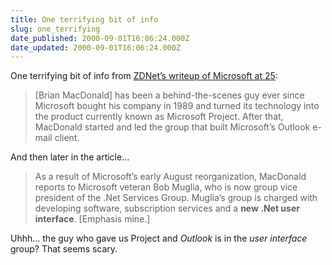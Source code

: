 ```yaml
---
title: One terrifying bit of info
slug: one_terrifying
date_published: 2000-09-01T16:06:24.000Z
date_updated: 2000-09-01T16:06:24.000Z
---
```


One terrifying bit of info from [ZDNet’s writeup of Microsoft at 25](http://www.zdnet.com/zdnn/stories/news/0,4586,2622108,00.html?chkpt=zdhpnews01):

> [Brian MacDonald] has been a behind-the-scenes guy ever since Microsoft bought his company in 1989 and turned its technology into the product currently known as Microsoft Project. After that, MacDonald started and led the group that built Microsoft’s Outlook e-mail client.

And then later in the article…

> As a result of Microsoft’s early August reorganization, MacDonald reports to Microsoft veteran Bob Muglia, who is now group vice president of the .Net Services Group. Muglia’s group is charged with developing software, subscription services and a **new .Net user interface**. [Emphasis mine.]

Uhhh… the guy who gave us Project and *Outlook* is in the *user interface* group? That seems scary.
